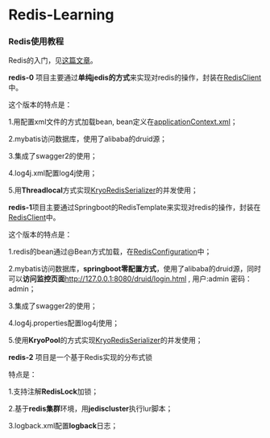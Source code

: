 # Redis-Learning
### Redis使用教程

Redis的入门，见[这篇文章](http://luckylau.tech/2017/08/13/SpringBoot%E4%B9%8BRedis/)。

**redis-0** 项目主要通过**单纯jedis的方式**来实现对redis的操作，封装在[RedisClient](https://github.com/Luckylau/Redis-Learning/blob/master/redis-0/src/main/java/org/spring/springboot/utils/RedisClient.java)中。

这个版本的特点是：

1.用配置xml文件的方式加载bean, bean定义在[applicationContext.xml](https://github.com/Luckylau/Redis-Learning/blob/master/redis-0/src/main/resources/applicationContext.xml)；

2.mybatis访问数据库，使用了alibaba的druid源；

3.集成了swagger2的使用；

4.log4j.xml配置log4j使用；

5.用**Threadlocal**方式实现[KryoRedisSerializer](https://github.com/Luckylau/Redis-Learning/blob/master/redis-0/src/main/java/org/spring/springboot/utils/serialize/KryoRedisSerializer.java)的并发使用；

**redis-1**项目主要通过Springboot的RedisTemplate来实现对redis的操作，封装在[RedisClient](https://github.com/Luckylau/Redis-Learning/blob/master/redis-1/src/main/java/org/spring/springboot/utils/RedisClient.java)中。

这个版本的特点是：

1.redis的bean通过@Bean方式加载，在[RedisConfiguration](https://github.com/Luckylau/Redis-Learning/blob/master/redis-1/src/main/java/org/spring/springboot/utils/RedisConfiguration.java)中；

2.mybatis访问数据库，**springboot零配置方式**，使用了alibaba的druid源，同时可以**访问监控页面**http://127.0.0.1:8080/druid/login.html , 用户:admin 密码：admin；

3.集成了swagger2的使用；

4.log4j.properties配置log4j使用；

5.使用**KryoPool**的方式实现[KryoRedisSerializer](https://github.com/Luckylau/Redis-Learning/blob/master/redis-1/src/main/java/org/spring/springboot/utils/serialize/KryoRedisSerializer.java)的并发使用；

**redis-2** 项目是一个基于Redis实现的分布式锁

特点是：

1.支持注解**RedisLock**加锁；

2.基于**redis集群**环境，用**jediscluster**执行lur脚本；

3.logback.xml配置**logback**日志；